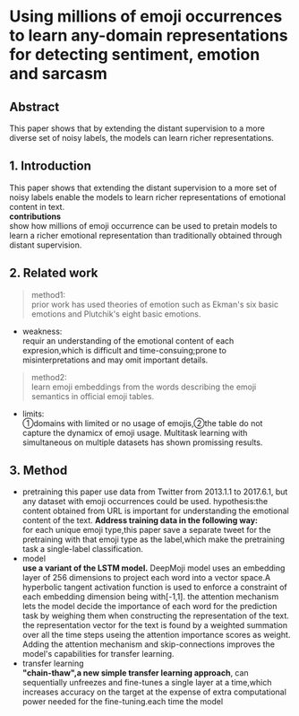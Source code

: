 # Using millions of emoji occurrences to learn any-domain representations for detecting sentiment, emotion and sarcasm
## Abstract 
This paper shows that by extending the distant supervision to a  more diverse set of noisy labels, the 
  models can learn richer representations.
  ## 1. Introduction
  This paper shows that extending the distant supervision to a more set of noisy labels enable the models
  to learn richer representations of emotional content in text.<br>
 **contributions**<br>
  show how millions of emoji occurrence can be used to pretain models to learn a richer emotional
  representation than traditionally obtained through distant supervision.
## 2. Related work
 >method1:<br>prior work has used theories of emotion such as Ekman's six basic emotions and Plutchik's eight basic 
  emotions.<br>
* weakness:<br>requir an understanding of the emotional content of each expresion,which is difficult and 
 time-consuing;prone to misinterpretations and may omit important details.<br>
 >method2:<br>learn emoji embeddings from the words describing the emoji semantics in official emoji tables.<br>
 * limits:<br>①domains with limited or no usage of emojis,②the table do not capture the dynamicx of emoji usage.
  Multitask learning with simultaneous on multiple datasets has shown promissing results. 
 ## 3. Method 
+ pretraining
     this paper use data from Twitter from 2013.1.1 to 2017.6.1, but any dataset with emoji occurrences 
     could be used.
     hypothesis:the content obtained from URL is important for understanding the emotional
     content of the text.
   **Address training data in the following way:**<br>
        for each unique emoji type,this paper save a separate tweet for the pretraining with that emoji type as
        the label,which make the pretraining task a single-label classification.
+ model<br>
**use a variant of the LSTM model.** DeepMoji model uses an embedding layer of 256 dimensions to project each word into 
       a vector space.A hyperbolic tangent activation function is used to enforce a constraint of each embedding dimension
       being with[-1,1].
       the attention mechanism lets the model decide the importance of each word for the prediction task by weighing 
       them when constructing the representation of the text.
       the representation vector for the text is found by a weighted summation over all the time steps useing the attention importance          scores as weight. Adding the attention mechanism and skip-connections improves the model's capabilities for transfer learning.
+ transfer learning<br>
**"chain-thaw",a new simple transfer learning approach**, can sequentially unfreezes and 
       fine-tunes a single layer at a time,which increases accuracy on the target at the expense of extra computational power needed for the fine-tuning.each time the model
      
